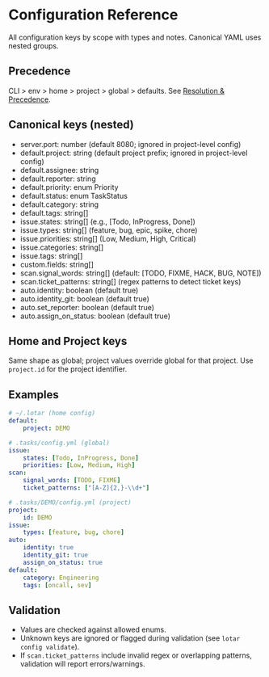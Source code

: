 # Configuration Reference

All configuration keys by scope with types and notes. Canonical YAML uses nested groups.

## Precedence
CLI > env > home > project > global > defaults. See [Resolution & Precedence](./precedence.md).

## Canonical keys (nested)
- server.port: number (default 8080; ignored in project-level config)
- default.project: string (default project prefix; ignored in project-level config)
- default.assignee: string
- default.reporter: string
- default.priority: enum Priority
- default.status: enum TaskStatus
- default.category: string
- default.tags: string[]
- issue.states: string[] (e.g., [Todo, InProgress, Done])
- issue.types: string[] (feature, bug, epic, spike, chore)
- issue.priorities: string[] (Low, Medium, High, Critical)
- issue.categories: string[]
- issue.tags: string[]
- custom.fields: string[]
- scan.signal_words: string[] (default: [TODO, FIXME, HACK, BUG, NOTE])
- scan.ticket_patterns: string[] (regex patterns to detect ticket keys)
- auto.identity: boolean (default true)
- auto.identity_git: boolean (default true)
- auto.set_reporter: boolean (default true)
- auto.assign_on_status: boolean (default true)

## Home and Project keys
Same shape as global; project values override global for that project. Use `project.id` for the project identifier.

## Examples
```yaml
# ~/.lotar (home config)
default:
	project: DEMO

# .tasks/config.yml (global)
issue:
	states: [Todo, InProgress, Done]
	priorities: [Low, Medium, High]
scan:
	signal_words: [TODO, FIXME]
	ticket_patterns: ["[A-Z]{2,}-\\d+"]

# .tasks/DEMO/config.yml (project)
project:
	id: DEMO
issue:
	types: [feature, bug, chore]
auto:
	identity: true
	identity_git: true
	assign_on_status: true
default:
	category: Engineering
	tags: [oncall, sev]
```

## Validation
- Values are checked against allowed enums.
- Unknown keys are ignored or flagged during validation (see `lotar config validate`).
- If `scan.ticket_patterns` include invalid regex or overlapping patterns, validation will report errors/warnings.
